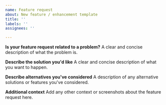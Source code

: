 ```yaml
---
name: Feature request
about: New feature / enhancement template
title: ''
labels: ''
assignees: ''

---
```


**Is your feature request related to a problem?**
A clear and concise description of what the problem is.

**Describe the solution you'd like**
A clear and concise description of what you want to happen.

**Describe alternatives you've considered**
A description of any alternative solutions or features you've considered.

**Additional context**
Add any other context or screenshots about the feature request here.
